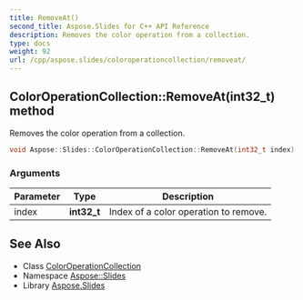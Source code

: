 ```yaml
---
title: RemoveAt()
second_title: Aspose.Slides for C++ API Reference
description: Removes the color operation from a collection.
type: docs
weight: 92
url: /cpp/aspose.slides/coloroperationcollection/removeat/
---
```

## ColorOperationCollection::RemoveAt(int32_t) method


Removes the color operation from a collection.

```cpp
void Aspose::Slides::ColorOperationCollection::RemoveAt(int32_t index) override
```


### Arguments

| Parameter | Type | Description |
| --- | --- | --- |
| index | **int32_t** | Index of a color operation to remove. |

## See Also

* Class [ColorOperationCollection](./)
* Namespace [Aspose::Slides](../)
* Library [Aspose.Slides](../../)